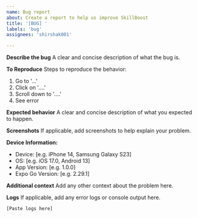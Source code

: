 ```yaml
---
name: Bug report
about: Create a report to help us improve SkillBoost
title: '[BUG] '
labels: 'bug'
assignees: 'shirshak001'

---
```


**Describe the bug**
A clear and concise description of what the bug is.

**To Reproduce**
Steps to reproduce the behavior:
1. Go to '...'
2. Click on '....'
3. Scroll down to '....'
4. See error

**Expected behavior**
A clear and concise description of what you expected to happen.

**Screenshots**
If applicable, add screenshots to help explain your problem.

**Device Information:**
 - Device: [e.g. iPhone 14, Samsung Galaxy S23]
 - OS: [e.g. iOS 17.0, Android 13]
 - App Version: [e.g. 1.0.0]
 - Expo Go Version: [e.g. 2.29.1]

**Additional context**
Add any other context about the problem here.

**Logs**
If applicable, add any error logs or console output here.
```
[Paste logs here]
```
